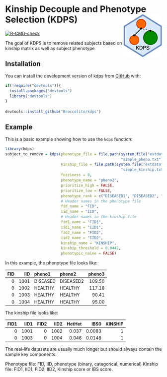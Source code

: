 
<!-- README.md is generated from README.Rmd. Please edit that file -->

# Kinship Decouple and Phenotype Selection (KDPS) <a href="https://github.com/Broccolito/kdps"><img src="man/figures/logo.png" align="right" height="138" /></a>

<!-- badges: start -->

[![R-CMD-check](https://github.com/Broccolito/kinclean/actions/workflows/R-CMD-check.yaml/badge.svg)](https://github.com/Broccolito/kinclean/actions/workflows/R-CMD-check.yaml)
<!-- badges: end -->

The goal of KDPS is to remove related subjects based on kinship matrix
as well as subject phenotype

## Installation

You can install the development version of kdps from
[GitHub](https://github.com/) with:

``` r
if(!require("devtools")){
  install.packages("devtools")
  library("devtools")
}

devtools::install_github("Broccolito/kdps")
```

## Example

This is a basic example showing how to use the `kdps` function:

``` r
library(kdps)
subject_to_remove = kdps(phenotype_file = file.path(system.file("extdata", package = "kdps"), 
                                                    "simple_pheno.txt"),
                         kinship_file = file.path(system.file("extdata", package = "kdps"), 
                                                    "simple_kinship.txt"),
                         fuzziness = 0,
                         phenotype_name = "pheno2",
                         prioritize_high = FALSE,
                         prioritize_low = FALSE,
                         phenotype_rank = c("DISEASED1", "DISEASED2", "HEALTHY"),
                         # Header names in the phenotype file
                         fid_name = "FID",
                         iid_name = "IID",
                         # Header names in the kinship file
                         fid1_name = "FID1",
                         iid1_name = "IID1",
                         fid2_name = "FID2",
                         iid2_name = "IID2",
                         kinship_name = "KINSHIP",
                         kinship_threshold = 0.0442,
                         phenotypic_naive = FALSE)
```

In this example, the phenotype file looks like:

| FID |  IID | pheno1   | pheno2    | pheno3 |
|----:|-----:|:---------|:----------|-------:|
|   0 | 1001 | DISEASED | DISEASED2 | 109.50 |
|   0 | 1002 | HEALTHY  | HEALTHY   | 117.18 |
|   0 | 1003 | HEALTHY  | HEALTHY   |  90.41 |
|   0 | 1004 | HEALTHY  | HEALTHY   |  95.00 |

The kinship file looks like:

| FID1 | IID1 | FID2 | IID2 | HetHet |   IBS0 | KINSHIP |
|-----:|-----:|-----:|-----:|-------:|-------:|--------:|
|    0 | 1001 |    0 | 1002 |  0.037 | 0.0083 |       1 |
|    0 | 1003 |    0 | 1004 |  0.046 | 0.0148 |       1 |

The real-life datasets are usually much longer but should always contain
the sample key components:

Phenotype file: FID, IID, phenotype (binary, categorical, numerical)
Kinship file: FID1, IID1, FID2, IID2, Kinship score or IBS score.
